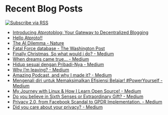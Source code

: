 # Recent Blog Posts

[![Subscribe via RSS](https://img.shields.io/badge/RSS-Subscribe-%23FFA500?logo=rss&style=flat-square)](https://skiddle.id/feed)


<!-- BLOG-POST-LIST:START -->
- [Introducing Atprotoblog: Your Gateway to Decentralized Blogging](http://skiddle.id/posts/3l6a5qv3s3k2q)
- [Hello Atproto!!](http://skiddle.id/posts/3l3v2c4quyz2s)
- [The AI Dilemma - Nature](https://www.nature.com/articles/d41586-023-00288-7)
- [Fatal Force database - The Washington Post](https://www.washingtonpost.com/graphics/investigations/police-shootings-database/)
- [Finally Christmas, So what would i do? - Medium](https://medium.com/catatan-arcestia/finally-christmas-so-what-would-i-do-ca4d50c375aa?source=rss-8e9b96e06105------2)
- [When dreams came true… - Medium](https://medium.com/just-a-piece-of-works/when-dreams-came-true-b552c635dd70?source=rss-8e9b96e06105------2)
- [Hidup sesuai dengan Pribadi-Nya - Medium](https://medium.com/catatan-arcestia/hidup-sesuai-dengan-pribadi-nya-3dcc0b7b9b0d?source=rss-8e9b96e06105------2)
- [Why I’m leaving? - Medium](https://medium.com/catatan-arcestia/why-i-leaving-bd41970c980d?source=rss-8e9b96e06105------2)
- [Amazing Podcast, and why I made it? - Medium](https://medium.com/catatan-arcestia/amazing-podcast-and-why-i-made-it-f5c26673aee8?source=rss-8e9b96e06105------2)
- [Mengenali diri untuk Memaksimalkan Efisiensi Belajar! #PowerYourself - Medium](https://medium.com/catatan-arcestia/mengenali-diri-untuk-memaksimalkan-efisiensi-belajar-poweryourself-67abe80f8cbc?source=rss-8e9b96e06105------2)
- [My Journey with Linux &amp; How I Learn Open Source! - Medium](https://medium.com/catatan-arcestia/my-journey-with-linux-how-i-learn-open-source-282c5e063cc9?source=rss-8e9b96e06105------2)
- [Do you believe in Sixth Senses or Extraordinary Gift? - Medium](https://medium.com/catatan-arcestia/do-you-believe-in-sixth-senses-or-extraordinary-gift-b04265d66cb7?source=rss-8e9b96e06105------2)
- [Privacy 2.0, from Facebook Scandal to GPDR Implementation. - Medium](https://medium.com/catatan-arcestia/privacy-2-0-from-facebook-scandal-to-gpdr-implementation-7f33b266dc30?source=rss-8e9b96e06105------2)
- [Did you care about your privacy? - Medium](https://medium.com/catatan-arcestia/did-you-care-about-your-privacy-ab4594db3e8d?source=rss-8e9b96e06105------2)
<!-- BLOG-POST-LIST:END -->
